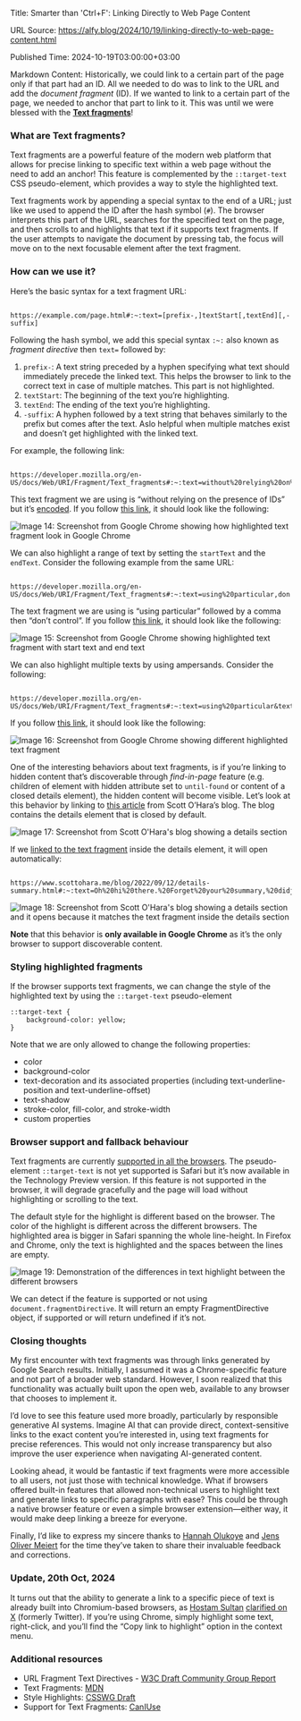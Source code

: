 Title: Smarter than 'Ctrl+F': Linking Directly to Web Page Content

URL Source: https://alfy.blog/2024/10/19/linking-directly-to-web-page-content.html

Published Time: 2024-10-19T03:00:00+03:00

Markdown Content:
Historically, we could link to a certain part of the page only if that part had an ID. All we needed to do was to link to the URL and add the _document fragment_ (ID). If we wanted to link to a certain part of the page, we needed to anchor that part to link to it. This was until we were blessed with the **[Text fragments](https://wicg.github.io/scroll-to-text-fragment/)**!

### What are Text fragments?

Text fragments are a powerful feature of the modern web platform that allows for precise linking to specific text within a web page without the need to add an anchor! This feature is complemented by the `::target-text` CSS pseudo-element, which provides a way to style the highlighted text.

Text fragments work by appending a special syntax to the end of a URL; just like we used to append the ID after the hash symbol (`#`). The browser interprets this part of the URL, searches for the specified text on the page, and then scrolls to and highlights that text if it supports text fragments. If the user attempts to navigate the document by pressing tab, the focus will move on to the next focusable element after the text fragment.

### How can we use it?

Here’s the basic syntax for a text fragment URL:

```

https://example.com/page.html#:~:text=[prefix-,]textStart[,textEnd][,-suffix]

```

Following the hash symbol, we add this special syntax `:~:` also known as _fragment directive_ then `text=` followed by:

1.  `prefix-`: A text string preceded by a hyphen specifying what text should immediately precede the linked text. This helps the browser to link to the correct text in case of multiple matches. This part is not highlighted.
2.  `textStart`: The beginning of the text you’re highlighting.
3.  `textEnd`: The ending of the text you’re highlighting.
4.  `-suffix`: A hyphen followed by a text string that behaves similarly to the prefix but comes after the text. Aslo helpful when multiple matches exist and doesn’t get highlighted with the linked text.

For example, the following link:

```

https://developer.mozilla.org/en-US/docs/Web/URI/Fragment/Text_fragments#:~:text=without%20relying%20on%20the%20presence%20of%20IDs

```

This text fragment we are using is “without relying on the presence of IDs” but it’s [encoded](https://developer.mozilla.org/en-US/docs/Web/JavaScript/Reference/Global_Objects/encodeURIComponent). If you follow [this link](https://developer.mozilla.org/en-US/docs/Web/URI/Fragment/Text_fragments#:~:text=without%20relying%20on%20the%20presence%20of%20IDs), it should look like the following:

![Image 14: Screenshot from Google Chrome showing how highlighted text fragment look in Google Chrome](https://alfy.blog/images/2024/02/screenshot-01.png)

We can also highlight a range of text by setting the `startText` and the `endText`. Consider the following example from the same URL:

```

https://developer.mozilla.org/en-US/docs/Web/URI/Fragment/Text_fragments#:~:text=using%20particular,don't%20control

```

The text fragment we are using is “using particular” followed by a comma then “don’t control”. If you follow [this link](https://developer.mozilla.org/en-US/docs/Web/URI/Fragment/Text_fragments#:~:text=using%20particular,don't%20control), it should look like the following:

![Image 15: Screenshot from Google Chrome showing highlighted text fragment with start text and end text](https://alfy.blog/images/2024/02/screenshot-02.png)

We can also highlight multiple texts by using ampersands. Consider the following:

```

https://developer.mozilla.org/en-US/docs/Web/URI/Fragment/Text_fragments#:~:text=using%20particular&text=it%20allows

```

If you follow [this link](https://developer.mozilla.org/en-US/docs/Web/URI/Fragment/Text_fragments#:~:text=using%20particular&text=it%20allows), it should look like the following:

![Image 16: Screenshot from Google Chrome showing different highlighted text fragment](https://alfy.blog/images/2024/02/screenshot-03.png)

One of the interesting behaviors about text fragments, is if you’re linking to hidden content that’s discoverable through _find-in-page_ feature (e.g. children of element with hidden attribute set to `until-found` or content of a closed details element), the hidden content will become visible. Let’s look at this behavior by linking to [this article](https://www.scottohara.me/blog/2022/09/12/details-summary.html) from Scott O’Hara’s blog. The blog contains the details element that is closed by default.

![Image 17: Screenshot from Scott O'Hara's blog showing a details section](https://alfy.blog/images/2024/02/screenshot-04.png)

If we [linked to the text fragment](https://www.scottohara.me/blog/2022/09/12/details-summary.html#:~:text=Oh%20hi%20there.%20Forget%20your%20summary,%20didja) inside the details element, it will open automatically:

```

https://www.scottohara.me/blog/2022/09/12/details-summary.html#:~:text=Oh%20hi%20there.%20Forget%20your%20summary,%20didja

```

![Image 18: Screenshot from Scott O'Hara's blog showing a details section and it opens because it matches the text fragment inside the details section](https://alfy.blog/images/2024/02/screenshot-05.png)

**Note** that this behavior is **only available in Google Chrome** as it’s the only browser to support discoverable content.

### Styling highlighted fragments

If the browser supports text fragments, we can change the style of the highlighted text by using the `::target-text` pseudo-element

```
::target-text {
    background-color: yellow;
}
```

Note that we are only allowed to change the following properties:

*   color
*   background-color
*   text-decoration and its associated properties (including text-underline-position and text-underline-offset)
*   text-shadow
*   stroke-color, fill-color, and stroke-width
*   custom properties

### Browser support and fallback behaviour

Text fragments are currently [supported in all the browsers](https://caniuse.com/mdn-html_elements_a_text_fragments). The pseudo-element `::target-text` is not yet supported is Safari but it’s now available in the Technology Preview version. If this feature is not supported in the browser, it will degrade gracefully and the page will load without highlighting or scrolling to the text.

The default style for the highlight is different based on the browser. The color of the highlight is different across the different browsers. The highlighted area is bigger in Safari spanning the whole line-height. In Firefox and Chrome, only the text is highlighted and the spaces between the lines are empty.

![Image 19: Demonstration of the differences in text highlight between the different browsers](https://alfy.blog/images/2024/02/comparison.png)

We can detect if the feature is supported or not using `document.fragmentDirective`. It will return an empty FragmentDirective object, if supported or will return undefined if it’s not.

### Closing thoughts

My first encounter with text fragments was through links generated by Google Search results. Initially, I assumed it was a Chrome-specific feature and not part of a broader web standard. However, I soon realized that this functionality was actually built upon the open web, available to any browser that chooses to implement it.

I’d love to see this feature used more broadly, particularly by responsible generative AI systems. Imagine AI that can provide direct, context-sensitive links to the exact content you’re interested in, using text fragments for precise references. This would not only increase transparency but also improve the user experience when navigating AI-generated content.

Looking ahead, it would be fantastic if text fragments were more accessible to all users, not just those with technical knowledge. What if browsers offered built-in features that allowed non-technical users to highlight text and generate links to specific paragraphs with ease? This could be through a native browser feature or even a simple browser extension—either way, it would make deep linking a breeze for everyone.

Finally, I’d like to express my sincere thanks to [Hannah Olukoye](https://hannaholukoye.com/) and [Jens Oliver Meiert](https://meiert.com/) for the time they’ve taken to share their invaluable feedback and corrections.

### Update, 20th Oct, 2024

It turns out that the ability to generate a link to a specific piece of text is already built into Chromium-based browsers, as [Hostam Sultan](https://x.com/HosamSultan_) [clarified on X](https://x.com/HosamSultan_/status/1847768998349328553) (formerly Twitter). If you’re using Chrome, simply highlight some text, right-click, and you’ll find the “Copy link to highlight” option in the context menu.

### Additional resources

*   URL Fragment Text Directives - [W3C Draft Community Group Report](https://wicg.github.io/scroll-to-text-fragment/)
*   Text Fragments: [MDN](https://developer.mozilla.org/en-US/docs/Web/URI/Fragment/Text_fragments)
*   Style Highlights: [CSSWG Draft](https://drafts.csswg.org/css-pseudo/#highlight-styling)
*   Support for Text Fragments: [CanIUse](https://caniuse.com/mdn-html_elements_a_text_fragments)
